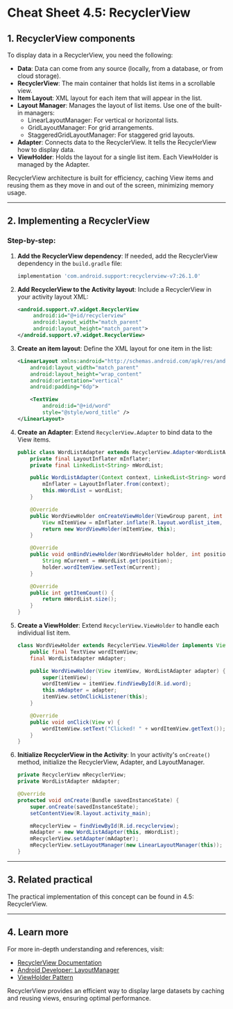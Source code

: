 
# Cheat Sheet 4.5: RecyclerView



## 1. RecyclerView components
To display data in a RecyclerView, you need the following:

- **Data**: Data can come from any source (locally, from a database, or from cloud storage).
- **RecyclerView**: The main container that holds list items in a scrollable view.
- **Item Layout**: XML layout for each item that will appear in the list.
- **Layout Manager**: Manages the layout of list items. Use one of the built-in managers:
    - LinearLayoutManager: For vertical or horizontal lists.
    - GridLayoutManager: For grid arrangements.
    - StaggeredGridLayoutManager: For staggered grid layouts.
- **Adapter**: Connects data to the RecyclerView. It tells the RecyclerView how to display data.
- **ViewHolder**: Holds the layout for a single list item. Each ViewHolder is managed by the Adapter.

RecyclerView architecture is built for efficiency, caching View items and reusing them as they move in and out of the screen, minimizing memory usage.

---

## 2. Implementing a RecyclerView

### Step-by-step:
1. **Add the RecyclerView dependency**: 
   If needed, add the RecyclerView dependency in the `build.gradle` file:
   
   ```gradle
   implementation 'com.android.support:recyclerview-v7:26.1.0'
   ```

2. **Add RecyclerView to the Activity layout**:
   Include a RecyclerView in your activity layout XML:

   ```xml
   <android.support.v7.widget.RecyclerView
        android:id="@+id/recyclerview"
        android:layout_width="match_parent"
        android:layout_height="match_parent">
   </android.support.v7.widget.RecyclerView>
   ```

3. **Create an item layout**: 
   Define the XML layout for one item in the list:

   ```xml
   <LinearLayout xmlns:android="http://schemas.android.com/apk/res/android"
       android:layout_width="match_parent"
       android:layout_height="wrap_content"
       android:orientation="vertical"
       android:padding="6dp">

       <TextView
           android:id="@+id/word"
           style="@style/word_title" />
   </LinearLayout>
   ```

4. **Create an Adapter**: 
   Extend `RecyclerView.Adapter` to bind data to the View items.

   ```java
   public class WordListAdapter extends RecyclerView.Adapter<WordListAdapter.WordViewHolder> {
       private final LayoutInflater mInflater;
       private final LinkedList<String> mWordList;

       public WordListAdapter(Context context, LinkedList<String> wordList) {
           mInflater = LayoutInflater.from(context);
           this.mWordList = wordList;
       }

       @Override
       public WordViewHolder onCreateViewHolder(ViewGroup parent, int viewType) {
           View mItemView = mInflater.inflate(R.layout.wordlist_item, parent, false);
           return new WordViewHolder(mItemView, this);
       }

       @Override
       public void onBindViewHolder(WordViewHolder holder, int position) {
           String mCurrent = mWordList.get(position);
           holder.wordItemView.setText(mCurrent);
       }

       @Override
       public int getItemCount() {
           return mWordList.size();
       }
   }
   ```

5. **Create a ViewHolder**: 
   Extend `RecyclerView.ViewHolder` to handle each individual list item.

   ```java
   class WordViewHolder extends RecyclerView.ViewHolder implements View.OnClickListener {
       public final TextView wordItemView;
       final WordListAdapter mAdapter;

       public WordViewHolder(View itemView, WordListAdapter adapter) {
           super(itemView);
           wordItemView = itemView.findViewById(R.id.word);
           this.mAdapter = adapter;
           itemView.setOnClickListener(this);
       }

       @Override
       public void onClick(View v) {
           wordItemView.setText("Clicked! " + wordItemView.getText());
       }
   }
   ```

6. **Initialize RecyclerView in the Activity**: 
   In your activity's `onCreate()` method, initialize the RecyclerView, Adapter, and LayoutManager.

   ```java
   private RecyclerView mRecyclerView;
   private WordListAdapter mAdapter;

   @Override
   protected void onCreate(Bundle savedInstanceState) {
       super.onCreate(savedInstanceState);
       setContentView(R.layout.activity_main);

       mRecyclerView = findViewById(R.id.recyclerview);
       mAdapter = new WordListAdapter(this, mWordList);
       mRecyclerView.setAdapter(mAdapter);
       mRecyclerView.setLayoutManager(new LinearLayoutManager(this));
   }
   ```

---

## 3. Related practical
The practical implementation of this concept can be found in 4.5: RecyclerView.

---

## 4. Learn more
For more in-depth understanding and references, visit:
- [RecyclerView Documentation](https://developer.android.com/guide/topics/ui/layout/recyclerview)
- [Android Developer: LayoutManager](https://developer.android.com/reference/androidx/recyclerview/widget/RecyclerView.LayoutManager)
- [ViewHolder Pattern](https://developer.android.com/reference/androidx/recyclerview/widget/RecyclerView.ViewHolder)

RecyclerView provides an efficient way to display large datasets by caching and reusing views, ensuring optimal performance.
